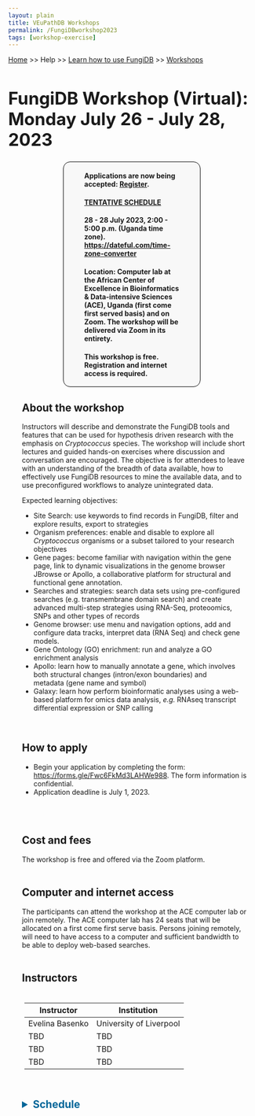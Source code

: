 ```yaml
---
layout: plain
title: VEuPathDB Workshops
permalink: /FungiDBworkshop2023
tags: [workshop-exercise]
---
```

<style>
  h1 {
    font-size: 2.5em;
  }
  div.contents {
    margin-left: 1em;
    margin-bottom: 3em;
  }
  
  div.workshop {
    margin: 2em 1em;
  }

details summary, details ul {
  margin-top: 1em;
}
details summary {
  font-size: 150%;
  color: #069;
}
details p, details table {
  margin-left: 2em;
}
details table {
  margin-right: 6em;
}

table {
  margin-top: 1em;
  border-collapse: collapse;
}
/*
table, th, td {
  border: 1px solid black;
  padding: 0.5em;
}
*/
tr.break td {
  background-color: #DCDCDC;
}

table.hor-minimalist-a {
  text-align: left;
}
table.hor-minimalist-a th {
  font-size: 110%;
  font-weight: 400;
  color: #039;
  border-top: 0;
  border-bottom: 2px solid #6678b1;
  padding: 0.5em;
  text-align: left;
}
table.hor-minimalist-a tr {
  border-bottom: 1px solid #ddd;
}
table.hor-minimalist-a tr:hover td {
  color: #039; 
}
table.hor-minimalist-a tr.other td {
  background-color: #fafafa;         
}
table.hor-minimalist-a tbody {
  display: table-row-group;
  vertical-align: middle;
  border-color: inherit;
}
table.hor-minimalist-a td {
  color: #669; 
  padding: 0.5em 0.5em 0.5em;
  vertical-align: middle;
}
table.hor-minimalist-a tfoot {
  font-size: 90%;
}
table.hor-minimalist-a tfoot tr {
  border:0;
}
th.time {
  width: 20%;
}
th.event {
  width: 40%;
}
th.author {
  width: 20%;
}
th.recording {
  width: 20%;
}
div.centered-title {
    border: 1px solid black;
    border-radius: 1em;
    text-align: left;
    margin-left: 8em;
    margin-right: 8em;
    background: #F8F8F8;
    padding-left: 3em;
    padding-right: 3em;
}
div.instructor-table {
       text-align : left;
       padding-left: 5px;
       padding-right: 5px;
       padding-top: 5px;
       padding-bottom: 5px;
}
</style>

<p><a href="/">Home</a> >> Help >> 
   <a href="/a/app/static-content/landing.html">Learn how to use FungiDB</a> >> 
   <a href="/a/app/static-content/workshops.html">Workshops</a></p>

<h1>FungiDB Workshop (Virtual): Monday July 26 - July 28, 2023</h1>
<div class="static-content">


  <div class="centered-title">        
    <p><h4>Applications are now being accepted: <a href="https://forms.gle/xiP7n2QDCMBr1Rb2A" target="_blank">Register</a>. </h4></p> 
    <p><h4><b><a href="#Schedule">TENTATIVE SCHEDULE</a></b></h4></p>     
    <p><h4>28 - 28 July 2023, 2:00 - 5:00 p.m. (Uganda time zone). <a href="https://dateful.com/time-zone-converter" target="_blank">https://dateful.com/time-zone-converter</a></h4></p>
    <p><h4>Location: Computer lab at the African Center of Excellence in Bioinformatics & Data-intensive Sciences (ACE), Uganda (first come first served basis) and on Zoom. The workshop will be delivered via Zoom in its entirety.</h4></p>           
    <p><h4><b>This workshop is free. Registration and internet access is required.</b> </h4></p>   
  </div>
  

<div class="contents">

  <div class="anchor"><a name="FungiDB-ACE-2023"></a></div>
  <div class="workshop">
  
  <p><h2>About the workshop</h2></p>
  <p>Instructors will describe and demonstrate the FungiDB tools and features that can be used for hypothesis driven research with the emphasis on <i>Cryptococcus</i> species.  The workshop will include short lectures and guided hands-on exercises where discussion and conversation are encouraged. The objective is for attendees to leave with an understanding of the breadth of data available, how to effectively use FungiDB resources to mine the available data, and to use preconfigured workflows to analyze unintegrated data.</p>

  <p>Expected learning objectives:</p>
    <ul>
      <li>Site Search: use keywords to find records in FungiDB, filter and explore results, export to strategies</li>
      <li>Organism preferences: enable and disable to explore all <i>Cryptococcus</i> organisms or a subset tailored to your research objectives </li>
      <li>Gene pages: become familiar with navigation within the gene page, link to dynamic visualizations in the genome browser JBrowse or Apollo, a collaborative platform for structural and functional gene annotation.</li>
      <li>Searches and strategies: search data sets using pre-configured searches (e.g. transmembrane domain search) and create advanced multi-step strategies using RNA-Seq, proteoomics, SNPs and other types of records</li>
      <li>Genome browser: use menu and navigation options, add and configure data tracks, interpret data (RNA Seq) and check gene models.</li>
      <li>Gene Ontology (GO) enrichment: run and analyze a GO enrichment analysis </li>
      <li>Apollo: learn how to manually annotate a gene, which involves both structural changes (intron/exon boundaries) and metadata (gene name and symbol)</li>
      <li>Galaxy: learn how perform bioinformatic analyses using a web-based platform for omics data analysis, <i>e.g.</i> RNAseq transcript differential expression or SNP calling </li> 
    </ul>
    <br>

  <h2>How to apply</h2>
    <ul>
        <li>Begin your application by completing the form: <a href="https://forms.gle/Fwc6FkMd3LAHWe988" target="_blank">https://forms.gle/Fwc6FkMd3LAHWe988</a>.  The form information is confidential.</li>
        <li>Application deadline is July 1, 2023.</li>
    </ul> 
  <br><br>
      
  <h2>Cost and fees</h2>
  The workshop is free and offered via the Zoom platform. 
  <br><br>

  <h2>Computer and internet access</h2>
  The participants can attend the workshop at the ACE computer lab or join remotely. The ACE computer lab has 24 seats that will be allocated on a first come first serve basis. Persons joining remotely, will need to have access to a computer and sufficient bandwidth to be able to deploy web-based searches. 
  <br><br>
  <h2>Instructors</h2>
  
  <div class="instructor-table">
    <table>
      <thead>
        <tr>
          <th>Instructor</th>
          <th>Institution</th>
        </tr>
      </thead>
      <tbody>
        <tr>
          <td>Evelina Basenko</td>
          <td>University of Liverpool</td>
        </tr>  
        <tr>
          <td>TBD</td>
          <td>TBD</td>
        </tr>  
        <tr>
          <td>TBD</td>
          <td>TBD</td>
        </tr>    
        <tr>
          <td>TBD</td>
          <td>TBD</td>
        </tr>
      </tbody>
    </table>
    </div>
  <br>

  
  <div class="anchor"><a name="Schedule"></a></div>
  <details closed>
    <summary><b>Schedule</b> </summary>  
    <br><br>
    <b><a href="https://dateful.com/time-zone-converter" target="_blank">https://dateful.com/time-zone-converter</a></b>
    <table class="hor-minimalist-a">
        <thead>
          <tr>
            <th colspan="4" class="break"><b>Wednesday, 27 July 2023</b></th>
          </tr>
          <tr>
            <th class="time">Time (Uganda) and location</th>
            <th class="event">Topic </th>
            <th class="author">Instructor</th>
            <th class="recording">Exercise pdf</th>
          </tr>
        </thead>
        <tbody>         
          <tr>
            <td>2 - 2:10 p.m.<br>
                ACE computer lab and Zoom</td>
            <td>Welcome, workshop overview, and instructor introductions</td>
            <td>Evelina Basenko</td>
            <td></td>
          </tr>
          <tr>
            <td>2:05 - 2:20 p.m.<br>
                ACE computer lab and Zoom</td>
            <td>General introduction into VEuPathDB resources (Demonstration)</td>
            <td>TBD</td>
            <td></td>
          </tr> 
              
          <tr>
            <td>2:20 - 2:30 p.m.<br>
                ACE computer lab and Zoom</td>
            <td>Introduction to site search (Demonstration) </td>
            <td>Evelina Basenko</td>
            <td></td>
          </tr>       
          <tr>
            <td>2:30 - 3:10 p.m.<br>
                ACE computer lab and Zoom</td>
            <td>Site Search and Organism preferences (Guided hands-on exercise)</td>
            <td>Evelina Basenko</td>
            <td></td>
          </tr>
          <tr>
            <td>3:10 - 4:25 p.m.<br>
                ACE computer lab and Zoom</td>
            <td>How to build a search strategy (Guided hands-on exercise)</td>
            <td>Evelina Basenko</td>
            <td></td>
          </tr>
          <tr>
            <td>4:25 - 4:55 p.m.<br>
                ACE computer lab and Zoom</td>
            <td>How to build a nested strategy (Guided hands-on exercise)</td>
            <td>Evelina Basenko</td>
            <td></td>
          </tr>
          
        </tbody>
      </table>
      <br>
      <br>       
      <table class="hor-minimalist-a">
        <thead>
          <tr>
            <th colspan="4" class="break"><b>Thursday, 27 July 2023</b></th>
          </tr>
          <tr>
            <th class="time">Time (Uganda) and location</th>
            <th class="event">Topic </th>
            <th class="author">Instructor</th>
            <th class="recording">Exercise pdf</th>
          </tr>
        </thead>
        <tbody>         
          <tr>
            <td>2:00 - 2:10 p.m.<br>
                ACE computer lab and Zoom</td>
            <td>Exploring datasets in FungiDB and HostDB</td>
            <td>Evelina Basenko</td>
            <td></td>
          </tr>
          <tr>
            <td>2:10 - 3:25 p.m.<br>
                ACE computer lab and Zoom</td>
            <td>Exploring omics data: transcriptomics, proteomics, SNPs (Guided hands-on exercise)</td>
            <td>Evelina Basenko</td>
            <td></td>
          </tr>
          <tr>
            <td>3:25 - 3:40 a.m.<br>
                ACE computer lab and Zoom</td>
            <td>FungiDB gene record page and JBrowse (Demonstration)</td>
            <td>TBD</td>
            <td></td>
          </tr>
          <tr>
            <td>3:40 -4:00 p.m.<br>
                ACE computer lab and Zoom</td>
            <td>Exploring gene pages (Guided hands-on exercise)</td>
            <td></td>
            <td></td>
          </tr>
          <tr>
            <td>4:00 p 4:30 p.m.<br>
                ACE computer lab and Zoom</td>
            <td>Exploring evidence in JBrowse (Guided hands-on exercise)</td>
            <td>Evelina Basenko</td>
            <td></td>
          </tr>
          <tr>
            <td>4:30 - 5:00 p.m.<br>
                ACE computer lab and Zoom</td>
            <td>How to improve gnee models in Apollo, a structural and functional annotation platform (Demonstration)</td>
            <td>Evelina Basenko</td>
            <td></td>
          </tr>
          
        </tbody>
      </table>
      <br>
      <br>    
      <table class="hor-minimalist-a">
        <thead>
          <tr>
            <th colspan="4" class="break"><b>Friday, 28 Julyth 2023</b></th>
          </tr>
          <tr>
            <th class="time">Time (Uganda) and location</th>
            <th class="event">Topic </th>
            <th class="author">Instructor</th>
            <th class="recording">Exercise pdf</th>
          </tr>
        </thead>
        <tbody>         
          <tr>
            <td>2:00 - 2:20 p.m.<br>
                ACE computer lab and Zoom</td>
            <td>Ontologies, Enrichment analysis, metabolic pathways (Demonstration)</td>
            <td>TBD</td>
            <td></td>
          </tr>
          <tr>
            <td>2:20 - 2:55 p.m.<br>
                ACE computer lab and Zoom</td>
            <td>GO enrichment analysis (Guided hands-on exercise)</td>
            <td>Evelina Basenko</td>
            <td></td>
          </tr>
          <tr>
            <td>2:55 - 3:15 p.m.<br>
                ACE computer lab and Zoom</td>
            <td>Orthology and Synteny (Guided hands-on exercise)</td>
            <td>Evelina Basenko</td>
            <td></td>
          </tr>
          <tr>
            <td>3:15 - 3:45 p.m.<br>
                ACE computer lab and Zoom</td>
            <td>Orthologous transformation and Phyletic patterns (Guided hans-on exercise)</td>
            <td>Evelina Basenok</td>
            <td></td>
          </tr>
          <tr>
            <td>3:45 - 4:45 p.m.<br>
                ACE computer lab and Zoom</td>
            <td>VEuPathDb Galaxy and My workspce in FungiDB</td>
            <td>TBD</td>
            <td></td>
          </tr>

   <h2>Questions</h2>
  Please direct inquiries or questions to <a href="https://fungidb.org/fungidb/app/contact-us">help@fungidb.org</a>
  <br><br>

  <h2>More about FungiDB</h2>
  We invite you to read our most recent publication about VEuPathDB (<a href="https://pubmed.ncbi.nlm.nih.gov/34718728/" target="_blank">Amos et al 2022</a>).  Please also explore our  <a href="https://www.youtube.com/user/EuPathDB" target="_blank">You Tube Channel</a> and previously recorded <a href="https://veupathdb.org/veupathdb/app/static-content/landing.html" target="_blank">webinars and workshops</a>. Our goal is to maintain a fruitful and ongoing conversation between our team and yours to learn more efficient, effective ways to help you reach your goals. Regardless, if you attend the workshop or not, please feel free to email us with questions, new feature suggestions, or new data at <a href="https://fungidb.org/fungidb/app/contact-us">help@fungidb.org</a>.  
  <br><br>

       
         
        </tbody>
      </table>
      <br>
      <br>
    
      <br>
      <br>
    </details>        


  </div>  <!-- class workshop -->

</div>  <!-- class contents -->
</div>  <!-- class static-content -->


